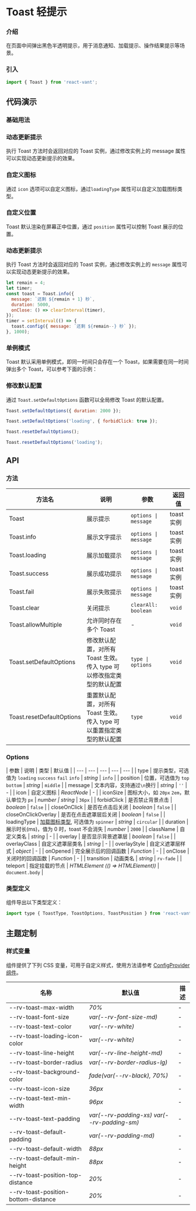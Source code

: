 # Toast 轻提示

### 介绍

在页面中间弹出黑色半透明提示，用于消息通知、加载提示、操作结果提示等场景。

### 引入

```js
import { Toast } from 'react-vant';
```

## 代码演示

### 基础用法

<code title="基础用法" src="./demo/base.tsx"></code>

### 动态更新提示

执行 Toast 方法时会返回对应的 Toast 实例，通过修改实例上的 message 属性可以实现动态更新提示的效果。

<code title="动态更新提示" src="./demo/dynic.tsx"></code>

### 自定义图标

通过 `icon` 选项可以自定义图标，通过`loadingType` 属性可以自定义加载图标类型。

<code title="自定义图标" src="./demo/icon.tsx"></code>

### 自定义位置

Toast 默认渲染在屏幕正中位置，通过 `position` 属性可以控制 Toast 展示的位置。

<code title="自定义位置" src="./demo/position.tsx"></code>

### 动态更新提示

执行 Toast 方法时会返回对应的 Toast 实例，通过修改实例上的 `message` 属性可以实现动态更新提示的效果。

```js
let remain = 4;
let timer;
const toast = Toast.info({
  message: `还剩 ${remain + 1} 秒`,
  duration: 5000,
  onClose: () => clearInterval(timer),
});
timer = setInterval(() => {
  toast.config({ message: `还剩 ${remain--} 秒` });
}, 1000);
```

### 单例模式

Toast 默认采用单例模式，即同一时间只会存在一个 Toast，如果需要在同一时间弹出多个 Toast，可以参考下面的示例：

<code title="单例模式" src="./demo/multiple.tsx"></code>

### 修改默认配置

通过 `Toast.setDefaultOptions` 函数可以全局修改 Toast 的默认配置。

```js
Toast.setDefaultOptions({ duration: 2000 });

Toast.setDefaultOptions('loading', { forbidClick: true });

Toast.resetDefaultOptions();

Toast.resetDefaultOptions('loading');
```

## API

### 方法

| 方法名 | 说明 | 参数 | 返回值 |
| --- | --- | --- | --- |
| Toast | 展示提示 | `options \| message` | toast 实例 |
| Toast.info | 展示文字提示 | `options \| message` | toast 实例 |
| Toast.loading | 展示加载提示 | `options \| message` | toast 实例 |
| Toast.success | 展示成功提示 | `options \| message` | toast 实例 |
| Toast.fail | 展示失败提示 | `options \| message` | toast 实例 |
| Toast.clear | 关闭提示 | `clearAll: boolean` | `void` |
| Toast.allowMultiple | 允许同时存在多个 Toast | - | `void` |
| Toast.setDefaultOptions | 修改默认配置，对所有 Toast 生效。<br>传入 type 可以修改指定类型的默认配置 | `type \| options` | `void` |
| Toast.resetDefaultOptions | 重置默认配置，对所有 Toast 生效。<br>传入 type 可以重置指定类型的默认配置 | `type` | `void` |

### Options

| 参数 | 说明 | 类型 | 默认值 |
| --- | --- | --- | --- | --- |
| type | 提示类型，可选值为 `loading` `success` `fail` `info` | _string_ | `info` |
| position | 位置，可选值为 `top` `bottom` | _string_ | `middle` |
| message | 文本内容，支持通过`\n`换行 | _string_ | `''` | - |
| icon | 自定义图标 | _ReactNode_ | - |
| iconSize | 图标大小，如 `20px` `2em`，默认单位为 `px` | _number \| string_ | `36px` |
| forbidClick | 是否禁止背景点击 | _boolean_ | `false` |
| closeOnClick | 是否在点击后关闭 | _boolean_ | `false` |
| closeOnClickOverlay | 是否在点击遮罩层后关闭 | _boolean_ | `false` |
| loadingType | [加载图标类型](#/zh-CN/loading), 可选值为 `spinner` | _string_ | `circular` |
| duration | 展示时长(ms)，值为 0 时，toast 不会消失 | _number_ | `2000` |
| className | 自定义类名 | _string_ | - |
| overlay | 是否显示背景遮罩层 | _boolean_ | `false` |
| overlayClass | 自定义遮罩层类名 | _string_ | - |
| overlayStyle | 自定义遮罩层样式 | _object_ | - |
| onOpened | 完全展示后的回调函数 | _Function_ | - |
| onClose | 关闭时的回调函数 | _Function_ | - |
| transition | 动画类名 | _string_ | `rv-fade` |
| teleport | 指定挂载的节点 | _HTMLElement_ _(() => HTMLElement))_ | `document.body` |

### 类型定义

组件导出以下类型定义：

```js
import type { ToastType, ToastOptions, ToastPosition } from 'react-vant';
```

## 主题定制

### 样式变量

组件提供了下列 CSS 变量，可用于自定义样式，使用方法请参考 [ConfigProvider 组件](#/zh-CN/config-provider)。

| 名称                                | 默认值                                      | 描述 |
| ----------------------------------- | ------------------------------------------- | ---- |
| --rv-toast-max-width                | _70%_                                       | -    |
| --rv-toast-font-size                | _var(--rv-font-size-md)_                    | -    |
| --rv-toast-text-color               | _var(--rv-white)_                           | -    |
| --rv-toast-loading-icon-color       | _var(--rv-white)_                           | -    |
| --rv-toast-line-height              | _var(--rv-line-height-md)_                  | -    |
| --rv-toast-border-radius            | _var(--rv-border-radius-lg)_                | -    |
| --rv-toast-background-color         | _fade(var(--rv-black), 70%)_                | -    |
| --rv-toast-icon-size                | _36px_                                      | -    |
| --rv-toast-text-min-width           | _96px_                                      | -    |
| --rv-toast-text-padding             | _var(--rv-padding-xs) var(--rv-padding-sm)_ | -    |
| --rv-toast-default-padding          | _var(--rv-padding-md)_                      | -    |
| --rv-toast-default-width            | _88px_                                      | -    |
| --rv-toast-default-min-height       | _88px_                                      | -    |
| --rv-toast-position-top-distance    | _20%_                                       | -    |
| --rv-toast-position-bottom-distance | _20%_                                       | -    |
